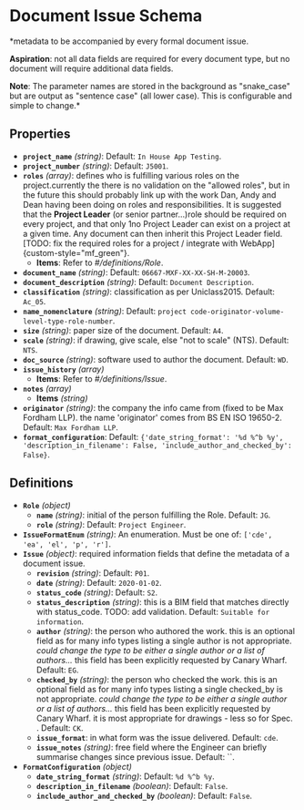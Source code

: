 # Document Issue Schema


*metadata to be accompanied by every formal document issue.

__Aspiration__: not all data fields are required for every document type,
but no document will require additional data fields.

__Note__: The parameter names are stored in the background as "snake_case"
but are output as "sentence case" (all lower case). This is configurable and simple to change.*

## Properties

- **`project_name`** *(string)*: Default: `In House App Testing`.
- **`project_number`** *(string)*: Default: `J5001`.
- **`roles`** *(array)*: defines who is fulfilling various roles on the project.currently the there is no validation on the "allowed roles", but in the future this should probably link up with the work Dan, Andy and Dean having been doing  on roles and responsibilities. It is suggested that the __Project Leader__ (or senior partner...)role should be required on every project, and that only 1no Project Leader can exist on a project at a given time. Any document can then inherit this Project Leader field.[TODO: fix the required roles for a project / integrate with WebApp]{custom-style="mf_green"}.
  - **Items**: Refer to *#/definitions/Role*.
- **`document_name`** *(string)*: Default: `06667-MXF-XX-XX-SH-M-20003`.
- **`document_description`** *(string)*: Default: `Document Description`.
- **`classification`** *(string)*: classification as per Uniclass2015. Default: `Ac_05`.
- **`name_nomenclature`** *(string)*: Default: `project code-originator-volume-level-type-role-number`.
- **`size`** *(string)*: paper size of the document. Default: `A4`.
- **`scale`** *(string)*: if drawing, give scale, else "not to scale" (NTS). Default: `NTS`.
- **`doc_source`** *(string)*: software used to author the document. Default: `WD`.
- **`issue_history`** *(array)*
  - **Items**: Refer to *#/definitions/Issue*.
- **`notes`** *(array)*
  - **Items** *(string)*
- **`originator`** *(string)*: the company the info came from (fixed to be Max Fordham LLP). the name 'originator' comes from BS EN ISO 19650-2. Default: `Max Fordham LLP`.
- **`format_configuration`**: Default: `{'date_string_format': '%d %^b %y', 'description_in_filename': False, 'include_author_and_checked_by': False}`.
## Definitions

- **`Role`** *(object)*
  - **`name`** *(string)*: initial of the person fulfilling the Role. Default: `JG`.
  - **`role`** *(string)*: Default: `Project Engineer`.
- **`IssueFormatEnum`** *(string)*: An enumeration. Must be one of: `['cde', 'ea', 'el', 'p', 'r']`.
- **`Issue`** *(object)*: required information fields that define the metadata of a document issue.
  - **`revision`** *(string)*: Default: `P01`.
  - **`date`** *(string)*: Default: `2020-01-02`.
  - **`status_code`** *(string)*: Default: `S2`.
  - **`status_description`** *(string)*: this is a BIM field that matches directly with status_code. TODO: add validation. Default: `Suitable for information`.
  - **`author`** *(string)*: 
the person who authored the work. 
this is an optional field as for many info types listing a single author is not appropriate. 
_could change the type to be either a single author or a list of authors..._
this field has been explicitly requested by Canary Wharf. Default: `EG`.
  - **`checked_by`** *(string)*: 
the person who checked the work. 
this is an optional field as for many info types listing a single checked_by is not appropriate. 
_could change the type to be either a single author or a list of authors..._
this field has been explicitly requested by Canary Wharf.
it is most appropriate for drawings - less so for Spec. . Default: `CK`.
  - **`issue_format`**: in what form was the issue delivered. Default: `cde`.
  - **`issue_notes`** *(string)*: free field where the Engineer can briefly summarise changes since previous issue. Default: ``.
- **`FormatConfiguration`** *(object)*
  - **`date_string_format`** *(string)*: Default: `%d %^b %y`.
  - **`description_in_filename`** *(boolean)*: Default: `False`.
  - **`include_author_and_checked_by`** *(boolean)*: Default: `False`.
